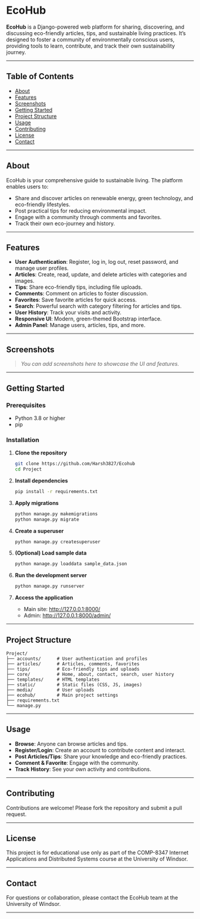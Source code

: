 # EcoHub

**EcoHub** is a Django-powered web platform for sharing, discovering, and discussing eco-friendly articles, tips, and sustainable living practices. It’s designed to foster a community of environmentally conscious users, providing tools to learn, contribute, and track their own sustainability journey.

---

## Table of Contents

- [About](#about)
- [Features](#features)
- [Screenshots](#screenshots)
- [Getting Started](#getting-started)
- [Project Structure](#project-structure)
- [Usage](#usage)
- [Contributing](#contributing)
- [License](#license)
- [Contact](#contact)

---

## About

EcoHub is your comprehensive guide to sustainable living. The platform enables users to:
- Share and discover articles on renewable energy, green technology, and eco-friendly lifestyles.
- Post practical tips for reducing environmental impact.
- Engage with a community through comments and favorites.
- Track their own eco-journey and history.

---

## Features

- **User Authentication**: Register, log in, log out, reset password, and manage user profiles.
- **Articles**: Create, read, update, and delete articles with categories and images.
- **Tips**: Share eco-friendly tips, including file uploads.
- **Comments**: Comment on articles to foster discussion.
- **Favorites**: Save favorite articles for quick access.
- **Search**: Powerful search with category filtering for articles and tips.
- **User History**: Track your visits and activity.
- **Responsive UI**: Modern, green-themed Bootstrap interface.
- **Admin Panel**: Manage users, articles, tips, and more.

---

## Screenshots

> _You can add screenshots here to showcase the UI and features._

---

## Getting Started

### Prerequisites

- Python 3.8 or higher
- pip

### Installation

1. **Clone the repository**
   ```bash
   git clone https://github.com/Harsh3827/Ecohub
   cd Project
   ```

2. **Install dependencies**
   ```bash
   pip install -r requirements.txt
   ```

3. **Apply migrations**
   ```bash
   python manage.py makemigrations
   python manage.py migrate
   ```

4. **Create a superuser**
   ```bash
   python manage.py createsuperuser
   ```

5. **(Optional) Load sample data**
   ```bash
   python manage.py loaddata sample_data.json
   ```

6. **Run the development server**
   ```bash
   python manage.py runserver
   ```

7. **Access the application**
   - Main site: http://127.0.0.1:8000/
   - Admin: http://127.0.0.1:8000/admin/

---

## Project Structure

```
Project/
├── accounts/      # User authentication and profiles
├── articles/      # Articles, comments, favorites
├── tips/          # Eco-friendly tips and uploads
├── core/          # Home, about, contact, search, user history
├── templates/     # HTML templates
├── static/        # Static files (CSS, JS, images)
├── media/         # User uploads
├── ecohub/        # Main project settings
├── requirements.txt
└── manage.py
```

---

## Usage

- **Browse**: Anyone can browse articles and tips.
- **Register/Login**: Create an account to contribute content and interact.
- **Post Articles/Tips**: Share your knowledge and eco-friendly practices.
- **Comment & Favorite**: Engage with the community.
- **Track History**: See your own activity and contributions.

---

## Contributing

Contributions are welcome! Please fork the repository and submit a pull request.

---

## License

This project is for educational use only as part of the COMP-8347 Internet Applications and Distributed Systems course at the University of Windsor.

---

## Contact

For questions or collaboration, please contact the EcoHub team at the University of Windsor.

---

